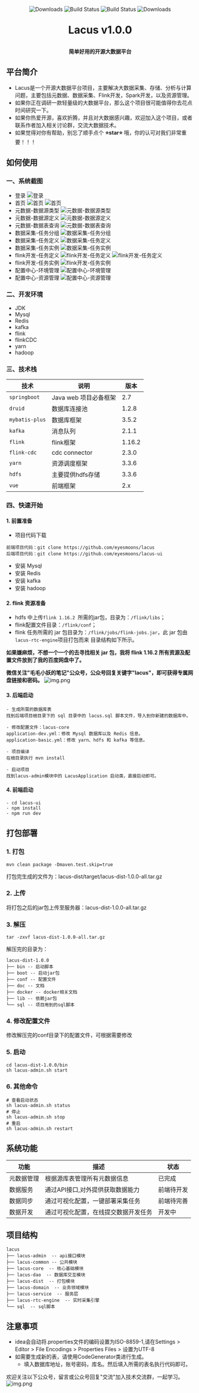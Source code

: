 <p align="center">
  <img src="https://img.shields.io/badge/Release-V1.5.0-green.svg" alt="Downloads">
  <img src="https://img.shields.io/badge/JDK-1.8+-green.svg" alt="Build Status">
  <img src="https://img.shields.io/badge/license-MIT-blue.svg" alt="Build Status">
   <img src="https://img.shields.io/badge/Spring%20Boot-2.7.1-blue.svg" alt="Downloads">
 </p>
<h1 align="center" style="margin: 30px 0 30px; font-weight: bold;">Lacus v1.0.0</h1>
<h4 align="center">简单好用的开源大数据平台</h4>
<p align="center">
</p>

## 平台简介

- Lacus是一个开源大数据平台项目，主要解决大数据采集、存储、分析与计算问题，主要包括元数据、数据采集、Flink开发，Spark开发，以及资源管理。
- 如果你正在调研一款轻量级的大数据平台，那么这个项目很可能值得你去花点时间研究一下。
- 如果你热爱开源，喜欢折腾，并且对大数据感兴趣，欢迎加入这个项目，或者联系作者加入相关讨论群，交流大数据技术。
- 如果觉得对你有帮助，别忘了顺手点个 **⭐️star⭐️** 哦，你的认可对我们非常重要！！！

## 如何使用
### 一、系统截图
- 登录
![登录](images/login.png)
- 首页
![首页](images/index-1.png)
![首页](images/index-2.png)
- 元数据-数据源类型
![元数据-数据源类型](images/datasource-type.png)
- 元数据-数据源定义
![元数据-数据源定义](images/datasource-define.png)
- 元数据-数据表查询
![元数据-数据表查询](images/datasource_table.png)
- 数据采集-任务分组
![数据采集-任务分组](images/data-collect-job-catalog.png)
- 数据采集-任务定义
![数据采集-任务定义](images/data-collect-job-define.png)
- 数据采集-任务实例
![数据采集-任务实例](images/data-collect-job-instance.png)
- flink开发-任务定义
![flink开发-任务定义](images/flink-job-define.png)
![flink开发-任务定义](images/flink-job-edit.png)
- flink开发-任务实例
![flink开发-任务实例](images/flink-job-instance.png)
- 配置中心-环境管理
![配置中心-环境管理](images/system-env.png)
- 配置中心-资源管理
![配置中心-资源管理](images/system-resource.png)

### 二、开发环境

- JDK
- Mysql
- Redis
- kafka
- flink
- flinkCDC
- yarn
- hadoop

### 三、技术栈

| 技术             | 说明              | 版本     |
|----------------|-----------------|--------|
| `springboot`   | Java web 项目必备框架 | 2.7    |
| `druid`        | 数据库连接池          | 1.2.8  |
| `mybatis-plus` | 数据库框架           | 3.5.2  |
| `kafka`        | 消息队列            | 2.1.1  |
| `flink`        | flink框架         | 1.16.2 |
| `flink-cdc`    | cdc connector   | 2.3.0  |
| `yarn`         | 资源调度框架          | 3.3.6  |
| `hdfs`         | 主要提供hdfs存储      | 3.3.6  |
| `vue`          | 前端框架            | 2.x    |

### 四、快速开始

#### 1. 前置准备

- 项目代码下载
```
前端项目代码：git clone https://github.com/eyesmoons/lacus
后端项目代码：git clone https://github.com/eyesmoons/lacus-ui
```
- 安装 Mysql
- 安装 Redis
- 安装 kafka
- 安装 hadoop
#### 2. flink 资源准备
- hdfs 中上传`flink 1.16.2 `所需的jar包，目录为：`/flink/libs`；
- flink配置文件目录：`/flink/conf`；
- flink 任务所需的 jar 包目录为：`/flink/jobs/flink-jobs.jar`，此 jar 包由`lacus-rtc-engine`项目打包而来
目录结构如下所示。

**如果嫌麻烦，不想一个一个的去寻找相关 jar 包，我将 flink 1.16.2 所有资源及配置文件放到了我的百度网盘中了。**

**微信关注"毛毛小妖的笔记"公众号，公众号回复关键字"lacus"，即可获得专属网盘链接和密码。**
![img.png](images/data-collect-flink.png)
#### 3. 后端启动
```
- 生成所需的数据库表
找到后端项目根目录下的 sql 目录中的 lacus.sql 脚本文件，导入到你新建的数据库中。

- 修改配置文件：lacus-core
application-dev.yml：修改 Mysql 数据库以及 Redis 信息。
application-basic.yml：修改 yarn、hdfs 和 kafka 等信息。

- 项目编译
在根目录执行 mvn install

- 启动项目
找到lacus-admin模块中的 LacusApplication 启动类，直接启动即可。

```
#### 4. 前端启动
```
- cd lacus-ui
- npm install
- npm run dev
```

## 打包部署
### 1. 打包
```shell
mvn clean package -Dmaven.test.skip=true
```
打包完生成的文件为：lacus-dist/target/lacus-dist-1.0.0-all.tar.gz
### 2. 上传
将打包之后的jar包上传至服务器：lacus-dist-1.0.0-all.tar.gz
### 3. 解压
```
tar -zxvf lacus-dist-1.0.0-all.tar.gz
```
解压完的目录为：
```
lacus-dist-1.0.0
├── bin -- 启动脚本
├── boot -- 启动jar包
├── conf -- 配置文件
├── doc -- 文档
├── docker -- docker相关文档
├── lib -- 依赖jar包
└── sql -- 项目用到的sql脚本
```
### 4. 修改配置文件
修改解压完的conf目录下的配置文件，可根据需要修改
### 5. 启动
```shell
cd lacus-dist-1.0.0/bin
sh lacus-admin.sh start
```
### 6. 其他命令
```shell
# 查看启动状态
sh lacus-admin.sh status
# 停止
sh lacus-admin.sh stop
# 重启
sh lacus-admin.sh restart
```
## 系统功能

| 功能    | 描述                 | 状态    |
|-------|--------------------|-------|
| 元数据管理 | 根据源库表管理所有元数据信息     | 已完成   |
| 数据服务  | 通过API接口,对外提供获取数据能力 | 前端待开发 |
| 数据同步  | 通过可视化配置，一键部署采集任务   | 前端待完善 |
| 数据开发  | 通过可视化配置，在线提交数据开发任务 | 开发中   |

## 项目结构

``` shell
lacus
├── lacus-admin  -- api接口模块
├── lacus-common -- 公共模块
├── lacus-core  -- 核心基础模块
├── lacus-dao  -- 数据库交互模块
├── lacus-dist  -- 打包模块
├── lacus-domain  -- 业务领域模块
├── lacus-service  -- 服务层
├── lacus-rtc-engine  -- 实时采集引擎
└── sql  -- sql脚本
```

## 注意事项
- idea会自动将.properties文件的编码设置为ISO-8859-1,请在Settings > Editor > File Encodings > Properties Files > 设置为UTF-8
- 如需要生成新的表，请使用CodeGenerator类进行生成。
  - 填入数据库地址，账号密码，库名。然后填入所需的表名执行代码即可。

欢迎关注以下公众号，留言或公众号回复"交流"加入技术交流群，一起学习。
![img.png](images/contact-us.png)
